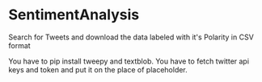# SentimentAnalysis
Search for Tweets and download the data labeled with it's Polarity in CSV format

You have to pip install tweepy and textblob.
You have to fetch twitter api keys and token and put it on the place of placeholder.

